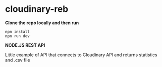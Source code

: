 # cloudinary-reb


**Clone the repo locally and then run**
```
npm install
npm run dev
```
**NODE.JS REST API**

Little example of API that connects to Cloudinary API and returns statistics and .csv file
